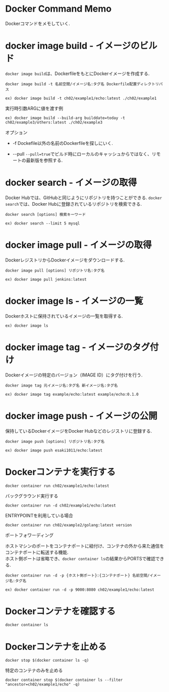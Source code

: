 # Docker Command Memo
Dockerコマンドをメモしていく.

# docker image build - イメージのビルド
`docker image build`は、DockerfileをもとにDockerイメージを作成する.

```
docker image build -t 名前空間/イメージ名:タグ名 Dockerfile配置ディレクトリパス
```

```
ex) docker image build -t ch02/example1/echo:latest ./ch02/example1
```

実行時引数ARGに値を渡す例
```
ex) docker image build --build-arg builddate=today -t ch02/example3/others:latest ./ch02/example3
```

オプション
- -f
Dockefile以外の名前のDockerfileを探しにいく.

- --pull
`--pull=true`でビルド時にローカルのキャッシュからではなく、リモートの最新版を参照する.

# docker search - イメージの取得
Docker Hubでは、GitHubと同じようにリポジトリを持つことができる.
`docker search`では、Docker Hubに登録されているリポジトリを検索できる.

```
docker search [options] 検索キーワード
```

```
ex) docker search --limit 5 mysql
```

# docker image pull - イメージの取得
DockerレジストリからDockerイメージをダウンロードする.

```
docker image pull [options] リポジトリ名:タグ名
```

```
ex) docker image pull jenkins:latest
```

# docker image ls - イメージの一覧
Dockerホストに保持されているイメージの一覧を取得する.

```
ex) docker image ls
```

# docker image tag - イメージのタグ付け
Dockerイメージの特定のバージョン（IMAGE ID）にタグ付けを行う.

```
docker image tag 元イメージ名:タグ名 新イメージ名:タグ名
```

```
ex) docker image tag example/echo:latest example/echo:0.1.0
```

# docker image push - イメージの公開
保持しているDockerイメージをDocker Hubなどのレジストリに登録する.

```
docker image push [options] リポジトリ名:タグ名
```

```
ex) docker image push esaki1011/echo:latest
```

# Dockerコンテナを実行する
```
docker container run ch02/example1/echo:latest
```

バックグラウンド実行する
```
docker container run -d ch02/example1/echo:latest
```

ENTRYPOINTを利用している場合
```
docker container run ch02/example2/golang:latest version
```

ポートフォワーディング

ホストマシンのポートをコンテナポートに紐付け、コンテナの外から来た通信をコンテナポートに転送する機能.  
ホスト側ポートは省略でき、`docker container ls`の結果からPORTSで確認できる.
```
docker container run -d -p {ホスト側ポート}:{コンテナポート} 名前空間/イメージ名:タグ名
```

```
ex) docker container run -d -p 9000:8080 ch02/example1/echo:latest
```

# Dockerコンテナを確認する
```
docker container ls
```

# Dockerコンテナを止める
```
docker stop $(docker container ls -q)
```

特定のコンテナのみを止める
```
docker container stop $(docker container ls --filter "ancestor=ch02/example1/echo" -q)
```
